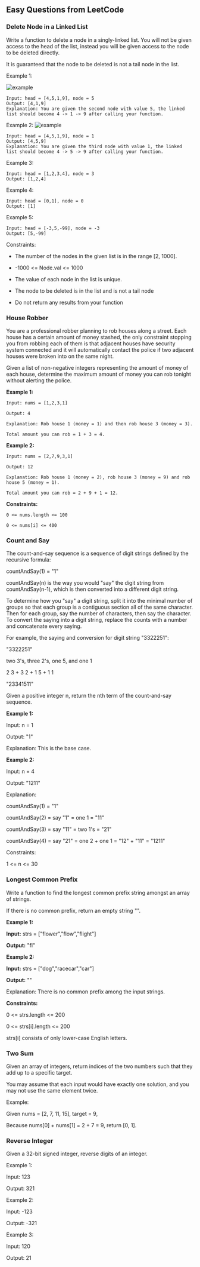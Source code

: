 ## Easy Questions from LeetCode

### Delete Node in a Linked List

Write a function to delete a node in a singly-linked list. You will not be given access to the head of the list, instead you will be given access to the node to be deleted directly.

It is guaranteed that the node to be deleted is not a tail node in the list.

Example 1:

![example](../../images/delete_node_ex1.png)

```
Input: head = [4,5,1,9], node = 5
Output: [4,1,9]
Explanation: You are given the second node with value 5, the linked list should become 4 -> 1 -> 9 after calling your function.
```

Example 2: 
![example](../../images/delete_node_ex2.png)

```
Input: head = [4,5,1,9], node = 1
Output: [4,5,9]
Explanation: You are given the third node with value 1, the linked list should become 4 -> 5 -> 9 after calling your function.
```

Example 3:
```
Input: head = [1,2,3,4], node = 3
Output: [1,2,4]
```

Example 4:
```
Input: head = [0,1], node = 0
Output: [1]
```

Example 5:
```
Input: head = [-3,5,-99], node = -3
Output: [5,-99]
```

Constraints:

- The number of the nodes in the given list is in the range [2, 1000].

- -1000 <= Node.val <= 1000

- The value of each node in the list is unique.

- The node to be deleted is in the list and is not a tail node

- Do not return any results from your function

### House Robber

You are a professional robber planning to rob houses along a street. Each house has a certain amount of money stashed, the only constraint stopping you from robbing each of them is that adjacent houses have security system connected and it will automatically contact the police if two adjacent houses were broken into on the same night.

Given a list of non-negative integers representing the amount of money of each house, determine the maximum amount of money you can rob tonight without alerting the police.

**Example 1:**

```
Input: nums = [1,2,3,1]

Output: 4

Explanation: Rob house 1 (money = 1) and then rob house 3 (money = 3).

Total amount you can rob = 1 + 3 = 4.
```

**Example 2:**
```
Input: nums = [2,7,9,3,1]

Output: 12

Explanation: Rob house 1 (money = 2), rob house 3 (money = 9) and rob house 5 (money = 1).

Total amount you can rob = 2 + 9 + 1 = 12.
 ```

**Constraints:**
```
0 <= nums.length <= 100

0 <= nums[i] <= 400
```

### Count and Say

The count-and-say sequence is a sequence of digit strings defined by the recursive formula:

countAndSay(1) = "1"

countAndSay(n) is the way you would "say" the digit string from countAndSay(n-1), which is then converted into a different digit string.

To determine how you "say" a digit string, split it into the minimal number of groups so that each group is a contiguous section all of the same character. Then for each group, say the number of characters, then say the character. To convert the saying into a digit string, replace the counts with a number and concatenate every saying.

For example, the saying and conversion for digit string "3322251":

"3322251"

two 3's, three 2's, one 5, and one 1

2 3 + 3 2 + 1 5 + 1 1

"23341511"


Given a positive integer n, return the nth term of the count-and-say sequence.

 

**Example 1:**

Input: n = 1

Output: "1"

Explanation: This is the base case.

**Example 2:**

Input: n = 4

Output: "1211"

Explanation:

countAndSay(1) = "1"

countAndSay(2) = say "1" = one 1 = "11"

countAndSay(3) = say "11" = two 1's = "21"

countAndSay(4) = say "21" = one 2 + one 1 = "12" + "11" = "1211"


Constraints:

1 <= n <= 30

### Longest Common Prefix

Write a function to find the longest common prefix string amongst an array of strings.

If there is no common prefix, return an empty string "".

 

**Example 1:**

  **Input:** strs = ["flower","flow","flight"]

  **Output:** "fl"

**Example 2:**

  **Input:** strs = ["dog","racecar","car"]

  **Output:** ""

  Explanation: There is no common prefix among the input strings.
 

**Constraints:**

  0 <= strs.length <= 200

  0 <= strs[i].length <= 200

  strs[i] consists of only lower-case English letters.


### Two Sum

Given an array of integers, return indices of the two numbers such that they add up to a specific target.

You may assume that each input would have exactly one solution, and you may not use the same element twice.

Example:

Given nums = [2, 7, 11, 15], target = 9,

Because nums[0] + nums[1] = 2 + 7 = 9,
return [0, 1].

### Reverse Integer

Given a 32-bit signed integer, reverse digits of an integer.

Example 1:

  Input: 123

  Output: 321

Example 2:

  Input: -123

  Output: -321

Example 3:

  Input: 120

  Output: 21